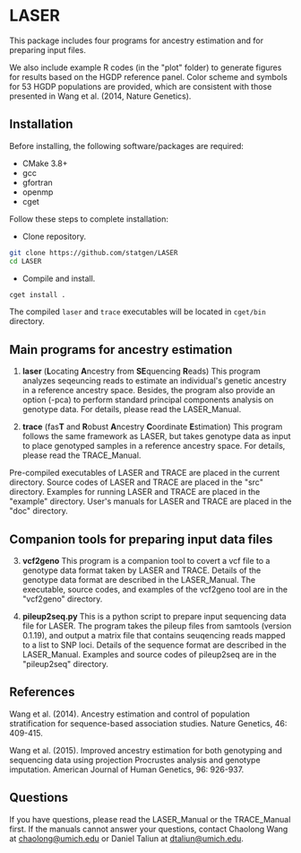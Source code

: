 # LASER

This package includes four programs for ancestry estimation and for preparing input files.

We also include example R codes (in the "plot" folder) to generate figures for results based on the HGDP reference panel. 
Color scheme and symbols for 53 HGDP populations are provided, which are consistent with those presented in Wang et al. (2014, Nature Genetics). 

## Installation

Before installing, the following software/packages are required:
- CMake 3.8+
- gcc
- gfortran
- openmp
- cget

Follow these steps to complete installation:

- Clone repository.
```sh
git clone https://github.com/statgen/LASER
cd LASER
```

- Compile and install.
```sh
cget install .
```

The compiled `laser` and `trace` executables will be located in `cget/bin` directory.



## Main programs for ancestry estimation

1. **laser** (**L**ocating **A**ncestry from **SE**quencing **R**eads) This program analyzes seqeuncing reads to estimate an individual's genetic ancestry in a reference ancestry space. Besides, the program also provide an option (-pca) to perform standard principal components analysis on genotype data. For details, please read the LASER_Manual.

2. **trace** (fas**T** and **R**obust **A**ncestry **C**oordinate **E**stimation) This program follows the same framework as LASER, but takes genotype data as input to place genotyped samples in a reference ancestry space. For details, please read the TRACE_Manual.

Pre-compiled executables of LASER and TRACE are placed in the current directory. Source codes of LASER and TRACE are placed in the "src" directory. Examples for running LASER and TRACE are placed in the "example" directory. User's manuals for LASER and TRACE are placed in the "doc" directory.

## Companion tools for preparing input data files

3. **vcf2geno** This program is a companion tool to covert a vcf file to a genotype data format taken by LASER and TRACE. Details of the genotype data format are described in the LASER_Manual. The executable, source codes, and examples  of the vcf2geno tool are in the "vcf2geno" directory.

4. **pileup2seq.py** This is a python script to prepare input sequencing data file for LASER. The program takes the pileup files from samtools (version 0.1.19), and output a matrix file that contains seuqencing reads mapped to a list to SNP loci. Details of the sequence format are described in the LASER_Manual. Examples and source codes of pileup2seq are in the "pileup2seq" directory.

## References

Wang et al. (2014). Ancestry estimation and control of population stratification for sequence-based association studies. Nature Genetics, 46: 409-415.

Wang et al. (2015). Improved ancestry estimation for both genotyping and sequencing data using projection Procrustes analysis and genotype imputation. American Journal of Human Genetics, 96: 926-937.


## Questions

If you have questions, please read the LASER_Manual or the TRACE_Manual first.
If the manuals cannot answer your questions, contact Chaolong Wang at chaolong@umich.edu or Daniel Taliun at dtaliun@umich.edu.



